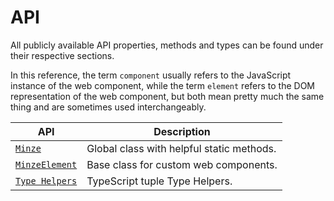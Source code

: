 # API

All publicly available API properties, methods and types can be found under their respective sections.

In this reference, the term `component` usually refers to the JavaScript instance of the web component, while the term `element` refers to the DOM representation of the web component, but both mean pretty much the same thing and are sometimes used interchangeably.

| API                                  | Description                               |
| ------------------------------------ | ----------------------------------------- |
| [`Minze`](/api/minze)                | Global class with helpful static methods. |
| [`MinzeElement`](/api/minze-element) | Base class for custom web components.     |
| [`Type Helpers`](/api/type-helpers)  | TypeScript tuple Type Helpers.            |
